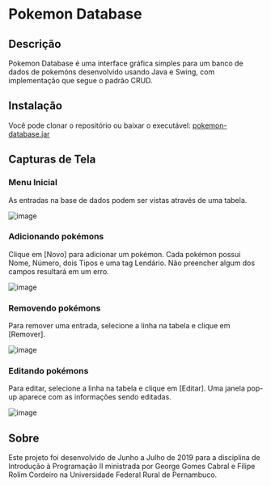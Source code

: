 # Pokemon Database

## Descrição
Pokemon Database é uma interface gráfica simples para um banco de dados de pokemóns desenvolvido usando Java e Swing, com implementação que segue o padrão CRUD.

## Instalação
Você pode clonar o repositório ou baixar o executável: [pokemon-database.jar](https://drive.google.com/file/d/1cPdQ6H-geOdz6YsBkRg2YIm3nXj3v4Io/view?usp=share_link)

## Capturas de Tela

### Menu Inicial
As entradas na base de dados podem ser vistas através de uma tabela.

![image](https://user-images.githubusercontent.com/44070986/233491514-cc07772e-2481-4359-8d92-11f6501c6489.png)

### Adicionando pokémons
Clique em [Novo] para adicionar um pokémon. Cada pokémon possui Nome, Número, dois Tipos e uma tag Lendário. Não preencher algum dos campos resultará em um erro.

![image](https://user-images.githubusercontent.com/44070986/233492122-1110d348-b4f9-48a2-89d6-79152529a314.png)

### Removendo pokémons
Para remover uma entrada, selecione a linha na tabela e clique em [Remover].

![image](https://user-images.githubusercontent.com/44070986/233492951-5574f87c-ac6f-4fc2-9a72-505d95d376b2.png)

### Editando pokémons
Para editar, selecione a linha na tabela e clique em [Editar]. Uma janela pop-up aparece com as informações sendo editadas.

![image](https://user-images.githubusercontent.com/44070986/233493148-391be632-43ad-48b5-900f-e96e1b184c35.png)

## Sobre
Este projeto foi desenvolvido de Junho a Julho de 2019 para a disciplina de Introdução à Programação II ministrada por George Gomes Cabral e Filipe Rolim Cordeiro na Universidade Federal Rural de Pernambuco.
